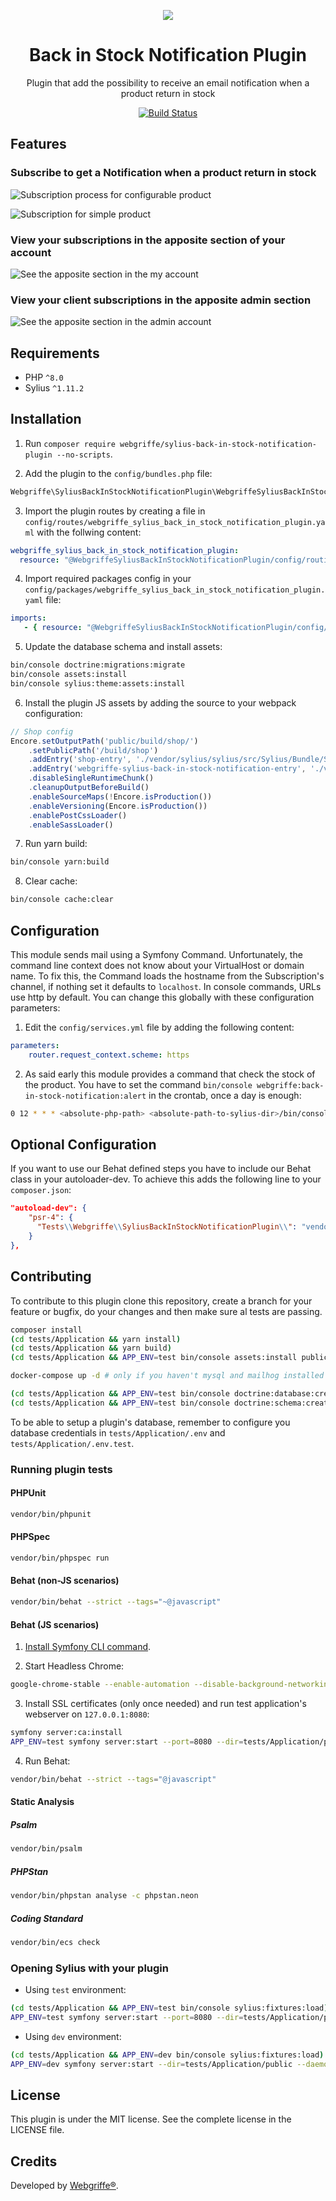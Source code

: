 <p align="center">
    <a href="https://sylius.com" target="_blank">
        <img src="https://demo.sylius.com/assets/shop/img/logo.png" />
    </a>
</p>

<h1 align="center">Back in Stock Notification Plugin</h1>

<p align="center">Plugin that add the possibility to receive an email notification when a product return in stock</p>

<p align="center"><a href="https://github.com/webgriffe/SyliusBackInStockNotificationPlugin/actions"><img src="https://github.com/webgriffe/SyliusBackInStockNotificationPlugin/workflows/Build/badge.svg" alt="Build Status" /></a></p>

## Features

### Subscribe to get a Notification when a product return in stock

![Subscription process for configurable product](subscriprion_process.gif)

![Subscription for simple product](simple_product.png)

### View your subscriptions in the apposite section of your account

![See the apposite section in the my account](my_account_section.png)

### View your client subscriptions in the apposite admin section

![See the apposite section in the admin account](admin_account_section.png)

## Requirements

* PHP `^8.0`
* Sylius `^1.11.2`

## Installation

1. Run `composer require webgriffe/sylius-back-in-stock-notification-plugin --no-scripts`.

2. Add the plugin to the `config/bundles.php` file:

```php
Webgriffe\SyliusBackInStockNotificationPlugin\WebgriffeSyliusBackInStockNotificationPlugin::class => ['all' => true],
```

3. Import the plugin routes by creating a file in `config/routes/webgriffe_sylius_back_in_stock_notification_plugin.yaml` with the follwing content:

```yaml
webgriffe_sylius_back_in_stock_notification_plugin:
  resource: "@WebgriffeSyliusBackInStockNotificationPlugin/config/routing.yaml"
```

4. Import required packages config in your `config/packages/webgriffe_sylius_back_in_stock_notification_plugin.yaml` file:

```yaml
imports:
   - { resource: "@WebgriffeSyliusBackInStockNotificationPlugin/config/packages.yaml" }
```

5. Update the database schema and install assets:

```bash
bin/console doctrine:migrations:migrate
bin/console assets:install
bin/console sylius:theme:assets:install
```

6. Install the plugin JS assets by adding the source to your webpack configuration:

```js
// Shop config
Encore.setOutputPath('public/build/shop/')
    .setPublicPath('/build/shop')
    .addEntry('shop-entry', './vendor/sylius/sylius/src/Sylius/Bundle/ShopBundle/Resources/private/entry.js')
    .addEntry('webgriffe-sylius-back-in-stock-notification-entry', './vendor/webgriffe/sylius-back-in-stock-notification-plugin/public/js/back-in-stock-notification.js') // The line to add
    .disableSingleRuntimeChunk()
    .cleanupOutputBeforeBuild()
    .enableSourceMaps(!Encore.isProduction())
    .enableVersioning(Encore.isProduction())
    .enablePostCssLoader()
    .enableSassLoader()
```

7. Run yarn build:

```bash
bin/console yarn:build
```

8. Clear cache:

```bash
bin/console cache:clear
```

## Configuration

This module sends mail using a Symfony Command. Unfortunately, the command line context does not know about your VirtualHost or domain name. To fix this, the Command loads the hostname from the Subscription's channel, if nothing set it defaults to `localhost`. In console commands, URLs use http by default. You can change this globally with these configuration parameters:

1. Edit the `config/services.yml` file by adding the following content:

```yaml
parameters:
    router.request_context.scheme: https
```

2. As said early this module provides a command that check the stock of the product. You have to set the command `bin/console webgriffe:back-in-stock-notification:alert` in the crontab, once a day is enough:

```bash
0 12 * * * <absolute-php-path> <absolute-path-to-sylius-dir>/bin/console webgriffe:back-in-stock-notification:alert
```

## Optional Configuration

If you want to use our Behat defined steps you have to include our Behat class in your autoloader-dev. To achieve this adds the following line to your `composer.json`:

```json
"autoload-dev": {
    "psr-4": {
      "Tests\\Webgriffe\\SyliusBackInStockNotificationPlugin\\": "vendor/webgriffe/sylius-back-in-stock-notification-plugin/tests/"
    }
},
```

## Contributing

To contribute to this plugin clone this repository, create a branch for your feature or bugfix, do your changes and then make sure al tests are passing.

```bash
composer install
(cd tests/Application && yarn install)
(cd tests/Application && yarn build)
(cd tests/Application && APP_ENV=test bin/console assets:install public)

docker-compose up -d # only if you haven't mysql and mailhog installed locally 

(cd tests/Application && APP_ENV=test bin/console doctrine:database:create)
(cd tests/Application && APP_ENV=test bin/console doctrine:schema:create)
```

To be able to setup a plugin's database, remember to configure you database credentials in `tests/Application/.env` and `tests/Application/.env.test`.

### Running plugin tests

#### PHPUnit

```bash
vendor/bin/phpunit
```

#### PHPSpec

```bash
vendor/bin/phpspec run
```

#### Behat (non-JS scenarios)

```bash
vendor/bin/behat --strict --tags="~@javascript"
```

#### Behat (JS scenarios)

1. [Install Symfony CLI command](https://symfony.com/download).
    
2. Start Headless Chrome:

```bash
google-chrome-stable --enable-automation --disable-background-networking --no-default-browser-check --no-first-run --disable-popup-blocking --disable-default-apps --allow-insecure-localhost --disable-translate --disable-extensions --no-sandbox --enable-features=Metal --headless --remote-debugging-port=9222 --window-size=2880,1800 --proxy-server='direct://' --proxy-bypass-list='*' http://127.0.0.1
```

3. Install SSL certificates (only once needed) and run test application's webserver on `127.0.0.1:8080`:

```bash
symfony server:ca:install
APP_ENV=test symfony server:start --port=8080 --dir=tests/Application/public --daemon
```

4. Run Behat:

```bash
vendor/bin/behat --strict --tags="@javascript"
```
  
#### Static Analysis

##### Psalm

```bash
vendor/bin/psalm
```

##### PHPStan

```bash
vendor/bin/phpstan analyse -c phpstan.neon
```

##### Coding Standard

```bash
vendor/bin/ecs check
```

### Opening Sylius with your plugin

- Using `test` environment:

```bash
(cd tests/Application && APP_ENV=test bin/console sylius:fixtures:load)
APP_ENV=test symfony server:start --port=8080 --dir=tests/Application/public --daemon
```

- Using `dev` environment:

```bash
(cd tests/Application && APP_ENV=dev bin/console sylius:fixtures:load)
APP_ENV=dev symfony server:start --dir=tests/Application/public --daemon
```

## License

This plugin is under the MIT license. See the complete license in the LICENSE file.

## Credits

Developed by [Webgriffe®](http://www.webgriffe.com/).
